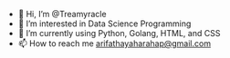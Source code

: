 - 👋 Hi, I’m @Treamyracle
- 👀 I’m interested in Data Science Programming
- 🌱 I’m currently using Python, Golang, HTML, and CSS
- 📫 How to reach me arifathayaharahap@gmail.com

<!---
Treamyracle/Treamyracle is a ✨ special ✨ repository because its `README.md` (this file) appears on your GitHub profile.
You can click the Preview link to take a look at your changes.
--->

